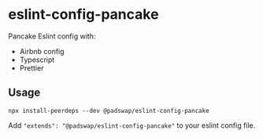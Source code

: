 # eslint-config-pancake

Pancake Eslint config with:

- Airbnb config
- Typescript
- Prettier

## Usage

```
npx install-peerdeps --dev @padswap/eslint-config-pancake
```

Add `"extends": "@padswap/eslint-config-pancake"` to your eslint config file.
